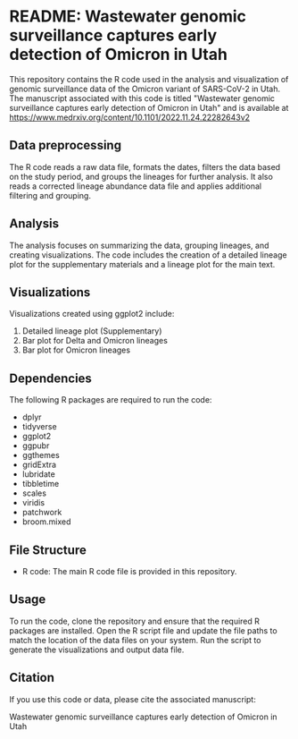 # README: Wastewater genomic surveillance captures early detection of Omicron in Utah

This repository contains the R code used in the analysis and visualization of genomic surveillance data of the Omicron variant of SARS-CoV-2 in Utah. The manuscript associated with this code is titled "Wastewater genomic surveillance captures early detection of Omicron in Utah" and is available at https://www.medrxiv.org/content/10.1101/2022.11.24.22282643v2

## Data preprocessing

The R code reads a raw data file, formats the dates, filters the data based on the study period, and groups the lineages for further analysis. It also reads a corrected lineage abundance data file and applies additional filtering and grouping.

## Analysis

The analysis focuses on summarizing the data, grouping lineages, and creating visualizations. The code includes the creation of a detailed lineage plot for the supplementary materials and a lineage plot for the main text.

## Visualizations

Visualizations created using ggplot2 include:

1. Detailed lineage plot (Supplementary)
2. Bar plot for Delta and Omicron lineages
3. Bar plot for Omicron lineages

## Dependencies

The following R packages are required to run the code:

- dplyr
- tidyverse
- ggplot2
- ggpubr
- ggthemes
- gridExtra
- lubridate
- tibbletime
- scales
- viridis
- patchwork
- broom.mixed

## File Structure

- R code: The main R code file is provided in this repository.

## Usage

To run the code, clone the repository and ensure that the required R packages are installed. Open the R script file and update the file paths to match the location of the data files on your system. Run the script to generate the visualizations and output data file.

## Citation

If you use this code or data, please cite the associated manuscript:

Wastewater genomic surveillance captures early detection of Omicron in Utah
